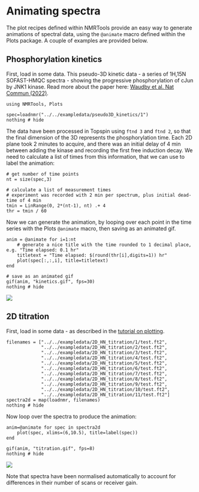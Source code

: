 # Animating spectra

The plot recipes defined within NMRTools provide an easy way to generate animations of spectral data, using the `@animate` macro defined within the Plots package. A couple of examples are provided below.

## Phosphorylation kinetics

First, load in some data. This pseudo-3D kinetic data - a series of 1H,15N SOFAST-HMQC spectra - showing the progressive phosphorylation of cJun by JNK1 kinase. Read more about the paper here: [Waudby et al. Nat Commun (2022)](https://www.nature.com/articles/s41467-022-33866-w).

```@example 1
using NMRTools, Plots

spec=loadnmr("../../exampledata/pseudo3D_kinetics/1")
nothing # hide
```

The data have been processed in Topspin using `ftnd 3` and `ftnd 2`, so that the final dimension of the 3D represents the phosphorylation time. Each 2D plane took 2 minutes to acquire, and there was an initial delay of 4 min between adding the kinase and recording the first free induction decay. We need to calculate a list of times from this information, that we can use to label the animation:

```@example 1
# get number of time points
nt = size(spec,3)

# calculate a list of measurement times
# experiment was recorded with 2 min per spectrum, plus initial dead-time of 4 min
tmin = LinRange(0, 2*(nt-1), nt) .+ 4
thr = tmin / 60
```

Now we can generate the animation, by looping over each point in the time series with the Plots `@animate` macro, then saving as an animated gif.

```@example 1
anim = @animate for i=1:nt
    # generate a nice title with the time rounded to 1 decimal place, e.g. "Time elapsed: 0.1 hr"
    titletext = "Time elapsed: $(round(thr[i],digits=1)) hr"
    plot(spec[:,:,i], title=titletext)
end

# save as an animated gif
gif(anim, "kinetics.gif", fps=30)
nothing # hide
```

![](kinetics.gif)


## 2D titration

First, load in some data - as described in the [tutorial on plotting](@ref "Overlaying multiple 2D spectra").

```@example 1
filenames = ["../../exampledata/2D_HN_titration/1/test.ft2",
             "../../exampledata/2D_HN_titration/2/test.ft2",
             "../../exampledata/2D_HN_titration/3/test.ft2",
             "../../exampledata/2D_HN_titration/4/test.ft2",
             "../../exampledata/2D_HN_titration/5/test.ft2",
             "../../exampledata/2D_HN_titration/6/test.ft2",
             "../../exampledata/2D_HN_titration/7/test.ft2",
             "../../exampledata/2D_HN_titration/8/test.ft2",
             "../../exampledata/2D_HN_titration/9/test.ft2",
             "../../exampledata/2D_HN_titration/10/test.ft2",
             "../../exampledata/2D_HN_titration/11/test.ft2"]
spectra2d = map(loadnmr, filenames)
nothing # hide
```

Now loop over the spectra to produce the animation:

```@example 1
anim=@animate for spec in spectra2d
    plot(spec, xlims=(6,10.5), title=label(spec))
end

gif(anim, "titration.gif", fps=8)
nothing # hide
```

![](titration.gif)

Note that spectra have been normalised automatically to account for differences in their number of scans or receiver gain.